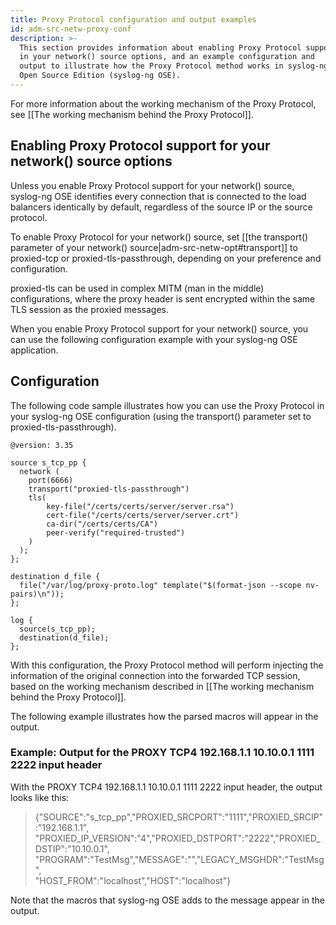 ```yaml
---
title: Proxy Protocol configuration and output examples
id: adm-src-netw-proxy-conf
description: >-
  This section provides information about enabling Proxy Protocol support
  in your network() source options, and an example configuration and
  output to illustrate how the Proxy Protocol method works in syslog-ng
  Open Source Edition (syslog-ng OSE).
---
```


For more information about the working mechanism of the Proxy Protocol,
see [[The working mechanism behind the Proxy Protocol]].

## Enabling Proxy Protocol support for your network() source options

Unless you enable Proxy Protocol support for your network() source,
syslog-ng OSE identifies every connection that is connected to the load
balancers identically by default, regardless of the source IP or the
source protocol.

To enable Proxy Protocol for your network() source, set
[[the transport() parameter of your network() source|adm-src-netw-opt#transport]]
to proxied-tcp or proxied-tls-passthrough, depending on
your preference and configuration.

proxied-tls can be used in complex MITM (man in the middle)
configurations, where the proxy header is sent encrypted within the same
TLS session as the proxied messages.

When you enable Proxy Protocol support for your network() source, you
can use the following configuration example with your syslog-ng OSE
application.

## Configuration

The following code sample illustrates how you can use the Proxy Protocol
in your syslog-ng OSE configuration (using the transport() parameter set
to proxied-tls-passthrough).

```config
@version: 3.35

source s_tcp_pp {
  network (
    port(6666)
    transport("proxied-tls-passthrough")
    tls(
        key-file("/certs/certs/server/server.rsa")
        cert-file("/certs/certs/server/server.crt")
        ca-dir("/certs/certs/CA")
        peer-verify("required-trusted")
    )
  );
};

destination d_file {
  file("/var/log/proxy-proto.log" template("$(format-json --scope nv-pairs)\n"));
};

log {
  source(s_tcp_pp);
  destination(d_file);
};
```

With this configuration, the Proxy Protocol method will perform
injecting the information of the original connection into the forwarded
TCP session, based on the working mechanism described in
[[The working mechanism behind the Proxy Protocol]].

The following example illustrates how the parsed macros will appear in
the output.

### Example: Output for the PROXY TCP4 192.168.1.1 10.10.0.1 1111 2222 input header

With the PROXY TCP4 192.168.1.1 10.10.0.1 1111 2222 input header, the
output looks like this:

> {"SOURCE":"s_tcp_pp","PROXIED_SRCPORT":"1111","PROXIED_SRCIP":"192.168.1.1",  
>"PROXIED_IP_VERSION":"4","PROXIED_DSTPORT":"2222","PROXIED_DSTIP":"10.10.0.1",  
>"PROGRAM":"TestMsg","MESSAGE":"","LEGACY_MSGHDR":"TestMsg",  
>"HOST_FROM":"localhost","HOST":"localhost"}

Note that the macros that syslog-ng OSE adds to the message appear in the output.
